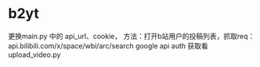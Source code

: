 # b2yt
更换main.py 中的 api_url、cookie， 方法：打开b站用户的投稿列表，抓取req： api.bilibili.com/x/space/wbi/arc/search
google api auth 获取看upload_video.py

